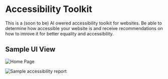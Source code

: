 # Accessibility Toolkit

This is a (soon to be) AI owered accessibility toolkit for websites. Be able to determine how accessible your website is and receive recommendations on how to imrove it for better equality and accessibility.

## Sample UI View

![Home Page](image.png)

![Sample accessibility report](sample-report.png)